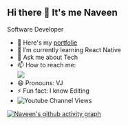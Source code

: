 ## Hi there 👋 It's me Naveen

Software Developer
<!--
**VJNAVEEN2005/VJNAVEEN2005** is a ✨ _special_ ✨ repository because its `README.md` (this file) appears on your GitHub profile.

Here are some ideas to get you started:

- 🔭 I’m currently working on ...
- 🌱 I’m currently learning ...
- 👯 I’m looking to collaborate on ...
- 🤔 I’m looking for help with ...
- 💬 Ask me about ...
- 📫 How to reach me: ...
- 😄 Pronouns: ...
- ⚡ Fun fact: ...
-->

- 🔭 Here's my [portfolie](https://github.com/VJNAVEEN2005)
- 🌱 I’m currently learning React Native
- 💬 Ask me about Tech
- 📫 How to reach me: 
<br/> [<img src="https://img.shields.io/badge/LinkedIn-0077B5?style=for-the-badge&logo=linkedin&logoColor=white"/>](https://www.linkedin.com/in/naveen-velmourougane-49742a263/)
- 😄 Pronouns: VJ
- ⚡ Fun fact: I know Editing
- ![Youtube Channel Views](https://img.shields.io/youtube/views/https%3A%2F%2Fwww.youtube.com%2F%40vjntech2005
)

[![Naveen's github activity graph](https://github-readme-activity-graph.vercel.app/graph?username=VJNAVEEN2005&bg_color=000000&color=ffffff&line=1eff00&point=ffffff&area=true&hide_border=true)](https://github.com/ashutosh00710/github-readme-activity-graph)
